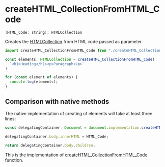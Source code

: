 # createHTML_CollectionFromHTML_Code

```
(HTML_Code: string): HTMLCollection
```

Creates the [HTMLCollection](https://developer.mozilla.org/en-US/docs/Web/API/HTMLCollection) from HTML code passed
  as parameter.

```typescript
import createHTML_CollectionFromHTML_Code from "./createHTML_CollectionFromHTML_Code";

const elements: HTMLCollection = createHTML_CollectionFromHTML_Code(
  `<h1>Heading</h1><p>Paragraph</p>`
)

for (const element of elements) {
  console.log(elements);
}
```

## Comparison with native methods

The native implementation of creating of elements will take at least three lines:

```typescript
const delegatingContainer: Document = document.implementation.createHTMLDocument();

delegatingContainer.body.innerHTML = HTML_Code;

return delegatingContainer.body.children;
```

This is the implementation of [createHTML_CollectionFromHTML_Code](createHTML_CollectionFromHTML_Code.md) function.
